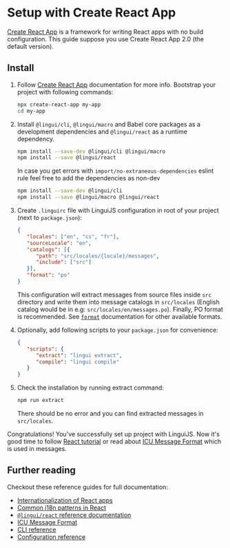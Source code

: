# Setup with Create React App

[Create React App](https://github.com/facebook/create-react-app) is a framework for writing React apps with no build configuration. This guide suppose you use Create React App 2.0 (the default version).

## Install

1.  Follow [Create React App](https://github.com/facebook/create-react-app) documentation for more info. Bootstrap your project with following commands:

    ```bash
    npx create-react-app my-app
    cd my-app
    ```

2.  Install `@lingui/cli`, `@lingui/macro` and Babel core packages as a development dependencies and `@lingui/react` as a runtime dependency.

    ```bash npm2yarn
    npm install --save-dev @lingui/cli @lingui/macro
    npm install --save @lingui/react
    ```

    In case you get errors with `import/no-extraneous-dependencies` eslint rule feel free to add the dependencies as non-dev

    ```bash npm2yarn
    npm install --save-dev @lingui/cli
    npm install --save @lingui/macro @lingui/react
    ```

3.  Create `.linguirc` file with LinguiJS configuration in root of your project (next to `package.json`):

    ``` json title=".linguirc"
    {
       "locales": ["en", "cs", "fr"],
       "sourceLocale": "en",
       "catalogs": [{
          "path": "src/locales/{locale}/messages",
          "include": ["src"]
       }],
       "format": "po"
    }
    ```

    This configuration will extract messages from source files inside `src` directory and write them into message catalogs in `src/locales` (English catalog would be in e.g: `src/locales/en/messages.po`). Finally, PO format is recommended.
    See [`format`](/docs/ref/catalog-formats.md) documentation for other available formats.

4.  Optionally, add following scripts to your `package.json` for convenience:

    ```json title="package.json"
    {
       "scripts": {
          "extract": "lingui extract",
          "compile": "lingui compile"
       }
    }
    ```

5.  Check the installation by running extract command:

    ```bash npm2yarn
    npm run extract
    ```

    There should be no error and you can find extracted messages in `src/locales`.

Congratulations! You've successfully set up project with LinguiJS. Now it's good time to follow [React tutorial](/docs/tutorials/react.md) or read about [ICU Message Format](/docs/ref/message-format.md) which is used in messages.

## Further reading

Checkout these reference guides for full documentation:

-   [Internationalization of React apps](/docs/tutorials/react.md)
-   [Common i18n patterns in React](/docs/tutorials/react-patterns.md)
-   [`@lingui/react` reference documentation](/docs/ref/react.md)
-   [ICU Message Format](/docs/ref/message-format.md)
-   [CLI reference](/docs/ref/cli.md)
-   [Configuration reference](/docs/ref/conf.md)
